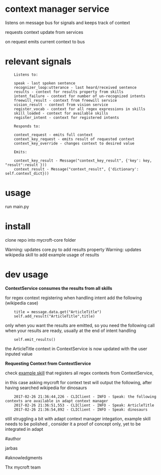 # context manager service

listens on message bus for signals and keeps track of context

requests context update from services

on request emits current context to bus

# relevant signals

        Listens to:
        
        speak - last spoken sentence
        recognizer_loop:utterance - last heard/received sentence
        results - context for results property from skills
        intent_failure - context for number of un-recognized intents
        freewill_result - context from freewill service
        vision_result - context from vision service
        register_vocab - context for all regex expressions in skills
        skill_loaded - context for available skills
        register_intent - context for registered intents
        
        Responds to:
        
        context_request - emits full context 
        context_key_request - emits result of requested context
        context_key_override - changes context to desired value
        
        Emits:
        
        context_key_result - Message("context_key_result", {'key': key, "result":result }))
        context_result - Message("context_result", {'dictionary': self.context_dict}))


# usage

run main.py

# install

clone repo into mycroft-core folder

Warning: updates core.py to add results property 
Warning: updates wikipedia skill to add example usage of results

# dev usage

**ContextService consumes the results from all skills**

for regex context registering when handling intent add the following (wikipedia case)
        
        title = message.data.get("ArticleTitle")
        self.add_result("ArticleTitle",title)

only when you want the results are emitted, so you need the following call when your results are ready, usually at the end of intent handling

        self.emit_results()

the ArticleTitle context in ContextService is now updated with the user inputed value

**Requesting Context from ContextService**

check [example skill](https://github.com/JarbasAI/jarbas-core/tree/dev/mycroft/skills/ContextManagerTest) that registers all regex contexts from ContextService,

in this case asking mycroft for context test will output the following, after having searched wikipedia for dinosaurs

        2017-02-26 21:36:44,226 - CLIClient - INFO - Speak: the following contexts are available in adapt context manager
        2017-02-26 21:36:51,553 - CLIClient - INFO - Speak: ArticleTitle
        2017-02-26 21:36:54,892 - CLIClient - INFO - Speak: dinosaurs

still struggling a bit with adapt context manager integation, example skill needs to be polished , consider it a proof of concept only, yet to be integrated in adapt

#author

jarbas

#aknowledgments

Thx mycroft team